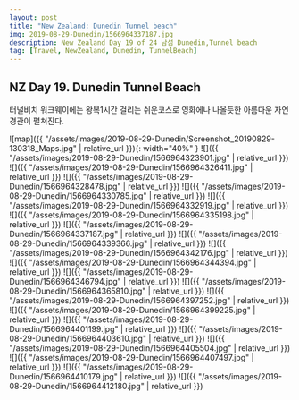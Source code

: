 ```yaml
---
layout: post
title: "New Zealand: Dunedin Tunnel beach"
img: 2019-08-29-Dunedin/1566964337187.jpg
description: New Zealand Day 19 of 24 남섬 Dunedin,Tunnel beach  
tag: [Travel, NewZealand, Dunedin, TunnelBeach]
---
```


## NZ Day 19. Dunedin Tunnel Beach

터널비치 워크웨이에는 왕복1시간 걸리는 쉬운코스로 영화에나 나올듯한 아름다운 자연경관이 펼쳐진다.

![map]({{ "/assets/images/2019-08-29-Dunedin/Screenshot_20190829-130318_Maps.jpg" | relative_url }}){: width="40%" }
![]({{ "/assets/images/2019-08-29-Dunedin/1566964323901.jpg" | relative_url }})
![]({{ "/assets/images/2019-08-29-Dunedin/1566964326411.jpg" | relative_url }})
![]({{ "/assets/images/2019-08-29-Dunedin/1566964328478.jpg" | relative_url }})
![]({{ "/assets/images/2019-08-29-Dunedin/1566964330785.jpg" | relative_url }})
![]({{ "/assets/images/2019-08-29-Dunedin/1566964332919.jpg" | relative_url }})
![]({{ "/assets/images/2019-08-29-Dunedin/1566964335198.jpg" | relative_url }})
![]({{ "/assets/images/2019-08-29-Dunedin/1566964337187.jpg" | relative_url }})
![]({{ "/assets/images/2019-08-29-Dunedin/1566964339366.jpg" | relative_url }})
![]({{ "/assets/images/2019-08-29-Dunedin/1566964342176.jpg" | relative_url }})
![]({{ "/assets/images/2019-08-29-Dunedin/1566964344394.jpg" | relative_url }})
![]({{ "/assets/images/2019-08-29-Dunedin/1566964346794.jpg" | relative_url }})
![]({{ "/assets/images/2019-08-29-Dunedin/1566964365810.jpg" | relative_url }})
![]({{ "/assets/images/2019-08-29-Dunedin/1566964397252.jpg" | relative_url }})
![]({{ "/assets/images/2019-08-29-Dunedin/1566964399225.jpg" | relative_url }})
![]({{ "/assets/images/2019-08-29-Dunedin/1566964401199.jpg" | relative_url }})
![]({{ "/assets/images/2019-08-29-Dunedin/1566964403610.jpg" | relative_url }})
![]({{ "/assets/images/2019-08-29-Dunedin/1566964405504.jpg" | relative_url }})
![]({{ "/assets/images/2019-08-29-Dunedin/1566964407497.jpg" | relative_url }})
![]({{ "/assets/images/2019-08-29-Dunedin/1566964410179.jpg" | relative_url }})
![]({{ "/assets/images/2019-08-29-Dunedin/1566964412180.jpg" | relative_url }})
